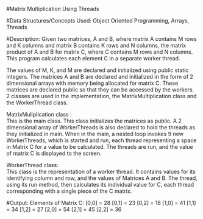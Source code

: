 #Matrix Multiplication Using Threads


#Data Structures/Concepts Used:
Object Oriented Programming, Arrays, Threads


#Description:
Given two matrices, A and B, where matrix A contains M rows and K columns and matrix B contains K rows and N columns, the matrix product of A and B for matrix C,
where C contains M rows and N columns. This program calculates each element C in a separate worker thread.

The values of M, K, and M are declared and initialized using public static integers. The matrices A and B are declared and initialized in the form 
of 2 dimensional arrays with memory being allocated for matrix C. 
These matrices are declared public so that they can be accessed by the workers. 2 classes are used in the implementation, 
the MatrixMultiplication class and the WorkerThread class. 

MatrixMuliplication class :  
This is the main class. This class initializes the matrices as public. A 2 dimensional array of WorkerThreads is also declared to hold the threads as they initialized in main. When in the main, a nested loop invokes 9 new WorkerThreads, which  is started and run, each thread representing a space in Matrix C for a value to be calculated. The threads are run, and the value of matrix C is displayed to the screen. 
 
WorkerThread class:   
                This class is the representation of a worker thread. It contains values for its identifying column and row, and the values of Matrices A and B. The thread, using its run method, then calculates its individual value for C, each thread corresponding with a single piece of the C matrix.


#Output:
	Elements of Matrix C:
	[0,0] = 28
	[0,1] = 23
	[0,2] = 18
	[1,0] = 41
	[1,1] = 34
	[1,2] = 27
	[2,0] = 54
	[2,1] = 45
	[2,2] = 36
